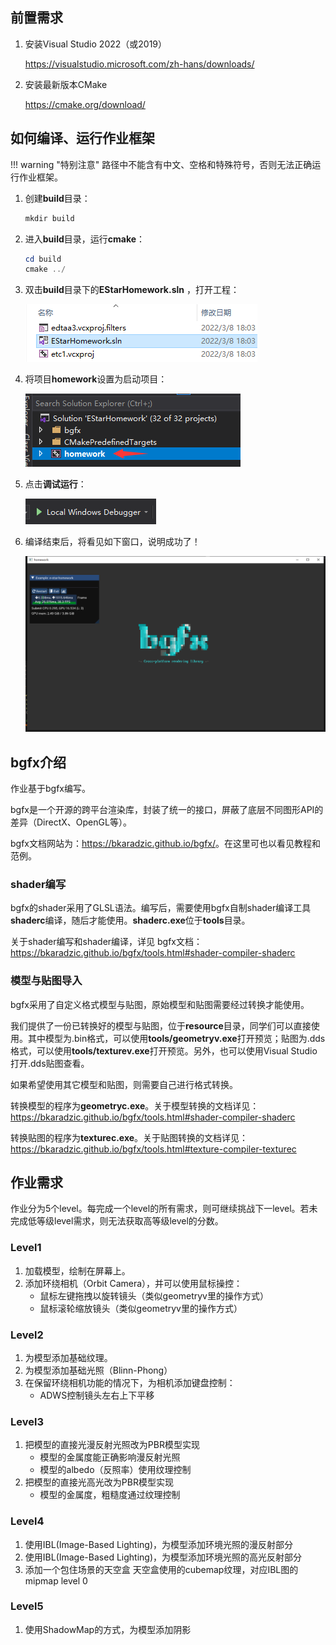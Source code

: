 ## 前置需求

1. 安装Visual Studio 2022（或2019）
   
   https://visualstudio.microsoft.com/zh-hans/downloads/

2. 安装最新版本CMake

	https://cmake.org/download/

## 如何编译、运行作业框架

!!! warning "特别注意"
	路径中不能含有中文、空格和特殊符号，否则无法正确运行作业框架。

1. 创建**build**目录：

	```powershell
	mkdir build
	```

2. 进入**build**目录，运行**cmake**：

	```powershell
	cd build
	cmake ../
	```

3. 双击**build**目录下的**EStarHomework.sln** ，打开工程：
   
   ![](doc/1.png)

4. 将项目**homework**设置为启动项目：
   
   ![](doc/2.png)

5. 点击**调试运行**：
   
   ![](doc/3.png)

6. 编译结束后，将看见如下窗口，说明成功了！
   
   ![](doc/4.png)

## bgfx介绍

作业基于bgfx编写。

bgfx是一个开源的跨平台渲染库，封装了统一的接口，屏蔽了底层不同图形API的差异（DirectX、OpenGL等）。

bgfx文档网站为：<https://bkaradzic.github.io/bgfx/>。在这里可也以看见教程和范例。

### shader编写

bgfx的shader采用了GLSL语法。编写后，需要使用bgfx自制shader编译工具**shaderc**编译，随后才能使用。**shaderc.exe**位于**tools**目录。

关于shader编写和shader编译，详见 bgfx文档：<https://bkaradzic.github.io/bgfx/tools.html#shader-compiler-shaderc>

### 模型与贴图导入

bgfx采用了自定义格式模型与贴图，原始模型和贴图需要经过转换才能使用。

我们提供了一份已转换好的模型与贴图，位于**resource**目录，同学们可以直接使用。其中模型为.bin格式，可以使用**tools/geometryv.exe**打开预览；贴图为.dds格式，可以使用**tools/texturev.exe**打开预览。另外，也可以使用Visual Studio打开.dds贴图查看。

如果希望使用其它模型和贴图，则需要自己进行格式转换。

转换模型的程序为**geometryc.exe**。关于模型转换的文档详见：<https://bkaradzic.github.io/bgfx/tools.html#shader-compiler-shaderc>

转换贴图的程序为**texturec.exe**。关于贴图转换的文档详见：<https://bkaradzic.github.io/bgfx/tools.html#texture-compiler-texturec>

## 作业需求

作业分为5个level。每完成一个level的所有需求，则可继续挑战下一level。若未完成低等级level需求，则无法获取高等级level的分数。

### Level1

1. 加载模型，绘制在屏幕上。
2. 添加环绕相机（Orbit Camera），并可以使用鼠标操控：
	- 鼠标左键拖拽以旋转镜头（类似geometryv里的操作方式）
	- 鼠标滚轮缩放镜头（类似geometryv里的操作方式）

### Level2

1. 为模型添加基础纹理。
2. 为模型添加基础光照（Blinn-Phong）
3. 在保留环绕相机功能的情况下，为相机添加键盘控制：
	- ADWS控制镜头左右上下平移

### Level3

1. 把模型的直接光漫反射光照改为PBR模型实现
    - 模型的金属度能正确影响漫反射光照
    - 模型的albedo（反照率）使用纹理控制
2. 把模型的直接光高光改为PBR模型实现
    - 模型的金属度，粗糙度通过纹理控制

### Level4

1. 使用IBL(Image-Based Lighting)，为模型添加环境光照的漫反射部分
2. 使用IBL(Image-Based Lighting)，为模型添加环境光照的高光反射部分
3. 添加一个包住场景的天空盒
    天空盒使用的cubemap纹理，对应IBL图的mipmap level 0

### Level5

1. 使用ShadowMap的方式，为模型添加阴影
